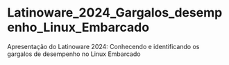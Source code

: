 # Latinoware_2024_Gargalos_desempenho_Linux_Embarcado
Apresentação do Latinoware 2024: Conhecendo e identificando os gargalos de desempenho no Linux Embarcado
